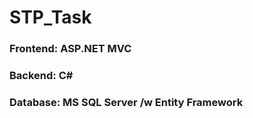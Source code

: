 # STP_Task

### Frontend: ASP.NET MVC
### Backend: C#
### Database: MS SQL Server /w Entity Framework
